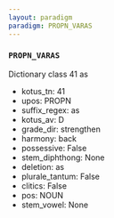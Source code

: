 ```yaml
---
layout: paradigm
paradigm: PROPN_VARAS
---
```

### ` PROPN_VARAS `

Dictionary class 41 as
* kotus_tn: 41
* upos: PROPN
* suffix_regex: as
* kotus_av: D
* grade_dir: strengthen
* harmony: back
* possessive: False
* stem_diphthong: None
* deletion: as
* plurale_tantum: False
* clitics: False
* pos: NOUN
* stem_vowel: None
